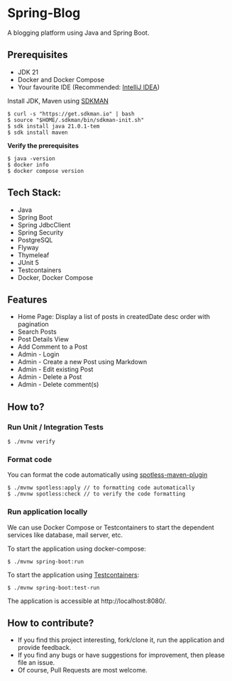 # Spring-Blog
A blogging platform using Java and Spring Boot.

## Prerequisites
* JDK 21
* Docker and Docker Compose
* Your favourite IDE (Recommended: [IntelliJ IDEA](https://www.jetbrains.com/idea/))

Install JDK, Maven using [SDKMAN](https://sdkman.io/)

```shell
$ curl -s "https://get.sdkman.io" | bash
$ source "$HOME/.sdkman/bin/sdkman-init.sh"
$ sdk install java 21.0.1-tem
$ sdk install maven
```

**Verify the prerequisites**

```shell
$ java -version
$ docker info
$ docker compose version
```

## Tech Stack:
* Java
* Spring Boot
* Spring JdbcClient
* Spring Security
* PostgreSQL
* Flyway
* Thymeleaf
* JUnit 5
* Testcontainers
* Docker, Docker Compose

## Features
* Home Page: Display a list of posts in createdDate desc order with pagination
* Search Posts
* Post Details View
* Add Comment to a Post
* Admin - Login
* Admin - Create a new Post using Markdown
* Admin - Edit existing Post
* Admin - Delete a Post
* Admin - Delete comment(s)

## How to?

### Run Unit / Integration Tests

```shell
$ ./mvnw verify
```

### Format code
You can format the code automatically using [spotless-maven-plugin](https://github.com/diffplug/spotless/blob/main/plugin-maven/README.md)

```shell
$ ./mvnw spotless:apply // to formatting code automatically
$ ./mvnw spotless:check // to verify the code formatting
```

### Run application locally
We can use Docker Compose or Testcontainers to start the dependent services like database, mail server, etc.

To start the application using docker-compose:

```shell
$ ./mvnw spring-boot:run
```

To start the application using [Testcontainers](https://testcontainers.com/):

```shell
$ ./mvnw spring-boot:test-run
```

The application is accessible at http://localhost:8080/.

## How to contribute?
* If you find this project interesting, fork/clone it, run the application and provide feedback.
* If you find any bugs or have suggestions for improvement, then please file an issue.
* Of course, Pull Requests are most welcome.
